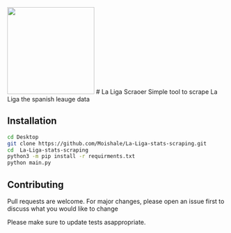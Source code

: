 <img src="https://i.gifer.com/origin/66/6621966453e47f239b84e6bb2911560c.gif" width="200"/>
# La Liga Scraoer
Simple tool to scrape La Liga the spanish leauge data
 
 ## Installation

```bash
cd Desktop
git clone https://github.com/Moishale/La-Liga-stats-scraping.git
cd  La-Liga-stats-scraping
python3 -m pip install -r requirments.txt
python main.py
```
## Contributing
Pull requests are welcome. For major changes, please open an issue first to discuss what you would like to change 

 Please make sure to update tests asappropriate.
